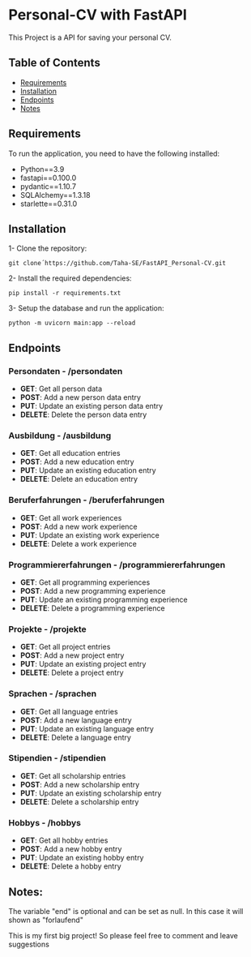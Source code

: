 ﻿# Personal-CV with FastAPI
This Project is a API for saving your personal CV.

## Table of Contents
- [Requirements](#requirments)
- [Installation](#installation)
- [Endpoints](#endpoints)
- [Notes](#notes)

## Requirements
To run the application, you need to have the following installed:

- Python==3.9
- fastapi==0.100.0
- pydantic==1.10.7
- SQLAlchemy==1.3.18
- starlette==0.31.0

## Installation
1- Clone the repository:
~~~
git clone´https://github.com/Taha-SE/FastAPI_Personal-CV.git
~~~
2- Install the required dependencies:
~~~
pip install -r requirements.txt
~~~
3- Setup the database and run the application:
~~~
python -m uvicorn main:app --reload
~~~

## Endpoints
### Persondaten - /persondaten
- **GET**: Get all person data
- **POST**: Add a new person data entry
- **PUT**: Update an existing person data entry
- **DELETE**: Delete the person data entry

### Ausbildung - /ausbildung
- **GET**: Get all education entries
- **POST**: Add a new education entry
- **PUT**: Update an existing education entry
- **DELETE**: Delete an education entry

### Beruferfahrungen - /beruferfahrungen
- **GET**: Get all work experiences
- **POST**: Add a new work experience
- **PUT**: Update an existing work experience
- **DELETE**: Delete a work experience

### Programmiererfahrungen - /programmiererfahrungen
- **GET**: Get all programming experiences
- **POST**: Add a new programming experience
- **PUT**: Update an existing programming experience
- **DELETE**: Delete a programming experience

### Projekte - /projekte
- **GET**: Get all project entries
- **POST**: Add a new project entry
- **PUT**: Update an existing project entry
- **DELETE**: Delete a project entry

### Sprachen - /sprachen
- **GET**: Get all language entries
- **POST**: Add a new language entry
- **PUT**: Update an existing language entry
- **DELETE**: Delete a language entry

### Stipendien - /stipendien
- **GET**: Get all scholarship entries
- **POST**: Add a new scholarship entry
- **PUT**: Update an existing scholarship entry
- **DELETE**: Delete a scholarship entry

### Hobbys - /hobbys
- **GET**: Get all hobby entries
- **POST**: Add a new hobby entry
- **PUT**: Update an existing hobby entry
- **DELETE**: Delete a hobby entry


## Notes:
The variable "end" is optional and can be set as null. In this case it will shown as "forlaufend"

This is my first big project! So please feel free to comment and leave suggestions 
  


  
